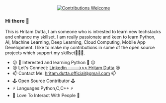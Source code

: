 

<p align="center">
<br/><a href="#contributing"><img alt="Contributions Welcome" src="https://img.shields.io/badge/contributions-welcome-brightgreen?style=for-the-badge&labelColor=black&logo=github"></a>
</p>

### Hi there 👋

This is Hritam Dutta, I am someone who is intrested to learn new techstacks and enhance my skillset. I am really passionate and keen to learn Python, AI, Machine Learning, Deep Learning, Cloud Computing, Mobile App Development. I like to make my contributions in some of the open source projects which support my skillset💝💖💝. 
<ul>
  <li>😝 🐍 Interested and learning Python 🐍 😝</li>
  <li>😍 Let's Connect: <a href="https://www.linkedin.com/in/hritam-dutta06/">Linkedin ---->>> Hritam Dutta</a> 😍</li> 
  <li>📫 Contact Me: <a href="mailto:hritam.dutta.official@gmail.com">hritam.dutta.official@gmail.com</a> 📫</li>
  <li>🕹️ Open Source Contributor 🕹️</li>
  <li>⚡ Languages:Python,C,C++ ⚡</li>
  <li>🥰 Love To Interact With People 🥰</li>
</ul>
